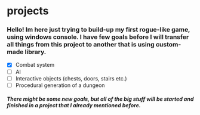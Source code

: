 # projects
### Hello! Im here just trying to build-up my first rogue-like game, using windows console. I have few goals before I will transfer all things from this project to another that is using custom-made library. 

- [x] Combat system
- [ ] AI 
- [ ] Interactive objects (chests, doors, stairs etc.) 
- [ ] Procedural generation of a dungeon

##### There might be some new goals, but all of the big stuff will be started and finished in a project that I already mentioned before.

